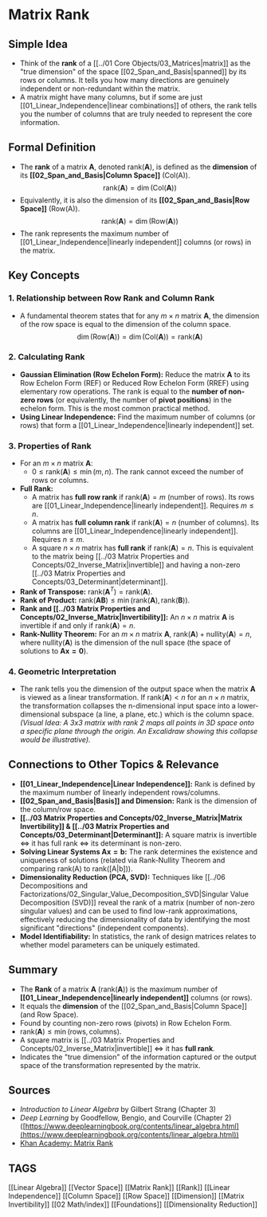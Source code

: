# Matrix Rank

## Simple Idea
*   Think of the **rank** of a [[../01 Core Objects/03_Matrices|matrix]] as the "true dimension" of the space [[02_Span_and_Basis|spanned]] by its rows or columns. It tells you how many directions are genuinely independent or non-redundant within the matrix.
*   A matrix might have many columns, but if some are just [[01_Linear_Independence|linear combinations]] of others, the rank tells you the number of columns that are truly needed to represent the core information.

## Formal Definition
*   The **rank** of a matrix $\mathbf{A}$, denoted $\text{rank}(\mathbf{A})$, is defined as the **dimension** of its **[[02_Span_and_Basis|Column Space]]** (Col(A)).
    $$ \text{rank}(\mathbf{A}) = \dim(\text{Col}(\mathbf{A})) $$
*   Equivalently, it is also the dimension of its **[[02_Span_and_Basis|Row Space]]** (Row(A)).
    $$ \text{rank}(\mathbf{A}) = \dim(\text{Row}(\mathbf{A})) $$
*   The rank represents the maximum number of [[01_Linear_Independence|linearly independent]] columns (or rows) in the matrix.

## Key Concepts

### 1. Relationship between Row Rank and Column Rank
*   A fundamental theorem states that for any $m \times n$ matrix $\mathbf{A}$, the dimension of the row space is equal to the dimension of the column space.
    $$ \dim(\text{Row}(\mathbf{A})) = \dim(\text{Col}(\mathbf{A})) = \text{rank}(\mathbf{A}) $$

### 2. Calculating Rank
*   **Gaussian Elimination (Row Echelon Form):** Reduce the matrix $\mathbf{A}$ to its Row Echelon Form (REF) or Reduced Row Echelon Form (RREF) using elementary row operations. The rank is equal to the **number of non-zero rows** (or equivalently, the number of **pivot positions**) in the echelon form. This is the most common practical method.
*   **Using Linear Independence:** Find the maximum number of columns (or rows) that form a [[01_Linear_Independence|linearly independent]] set.

### 3. Properties of Rank
*   For an $m \times n$ matrix $\mathbf{A}$:
    *   $0 \le \text{rank}(\mathbf{A}) \le \min(m, n)$. The rank cannot exceed the number of rows or columns.
*   **Full Rank:**
    *   A matrix has **full row rank** if $\text{rank}(\mathbf{A}) = m$ (number of rows). Its rows are [[01_Linear_Independence|linearly independent]]. Requires $m \le n$.
    *   A matrix has **full column rank** if $\text{rank}(\mathbf{A}) = n$ (number of columns). Its columns are [[01_Linear_Independence|linearly independent]]. Requires $n \le m$.
    *   A square $n \times n$ matrix has **full rank** if $\text{rank}(\mathbf{A}) = n$. This is equivalent to the matrix being [[../03 Matrix Properties and Concepts/02_Inverse_Matrix|invertible]] and having a non-zero [[../03 Matrix Properties and Concepts/03_Determinant|determinant]].
*   **Rank of Transpose:** $\text{rank}(\mathbf{A}^T) = \text{rank}(\mathbf{A})$.
*   **Rank of Product:** $\text{rank}(\mathbf{AB}) \le \min(\text{rank}(\mathbf{A}), \text{rank}(\mathbf{B}))$.
*   **Rank and [[../03 Matrix Properties and Concepts/02_Inverse_Matrix|Invertibility]]:** An $n \times n$ matrix $\mathbf{A}$ is invertible if and only if $\text{rank}(\mathbf{A}) = n$.
*   **Rank-Nullity Theorem:** For an $m \times n$ matrix $\mathbf{A}$, $\text{rank}(\mathbf{A}) + \text{nullity}(\mathbf{A}) = n$, where $\text{nullity}(\mathbf{A})$ is the dimension of the null space (the space of solutions to $\mathbf{Ax=0}$).

### 4. Geometric Interpretation
*   The rank tells you the dimension of the output space when the matrix $\mathbf{A}$ is viewed as a linear transformation. If $\text{rank}(\mathbf{A}) < n$ for an $n \times n$ matrix, the transformation collapses the n-dimensional input space into a lower-dimensional subspace (a line, a plane, etc.) which is the column space.
    *(Visual Idea: A 3x3 matrix with rank 2 maps all points in 3D space onto a specific plane through the origin. An Excalidraw showing this collapse would be illustrative).*

## Connections to Other Topics & Relevance
*   **[[01_Linear_Independence|Linear Independence]]:** Rank is defined by the maximum number of linearly independent rows/columns.
*   **[[02_Span_and_Basis|Basis]] and Dimension:** Rank is the dimension of the column/row space.
*   **[[../03 Matrix Properties and Concepts/02_Inverse_Matrix|Matrix Invertibility]] & [[../03 Matrix Properties and Concepts/03_Determinant|Determinant]]:** A square matrix is invertible $\iff$ it has full rank $\iff$ its determinant is non-zero.
*   **Solving Linear Systems $\mathbf{Ax=b}$:** The rank determines the existence and uniqueness of solutions (related via Rank-Nullity Theorem and comparing rank(A) to rank([A|b])).
*   **Dimensionality Reduction (PCA, SVD):** Techniques like [[../06 Decompositions and Factorizations/02_Singular_Value_Decomposition_SVD|Singular Value Decomposition (SVD)]] reveal the rank of a matrix (number of non-zero singular values) and can be used to find low-rank approximations, effectively reducing the dimensionality of data by identifying the most significant "directions" (independent components).
*   **Model Identifiability:** In statistics, the rank of design matrices relates to whether model parameters can be uniquely estimated.

## Summary
*   The **Rank** of a matrix $\mathbf{A}$ ($\text{rank}(\mathbf{A})$) is the maximum number of **[[01_Linear_Independence|linearly independent]]** columns (or rows).
*   It equals the **dimension** of the [[02_Span_and_Basis|Column Space]] (and Row Space).
*   Found by counting non-zero rows (pivots) in Row Echelon Form.
*   $\text{rank}(\mathbf{A}) \le \min(\text{rows}, \text{columns})$.
*   A square matrix is [[../03 Matrix Properties and Concepts/02_Inverse_Matrix|invertible]] $\iff$ it has **full rank**.
*   Indicates the "true dimension" of the information captured or the output space of the transformation represented by the matrix.

## Sources
*   *Introduction to Linear Algebra* by Gilbert Strang (Chapter 3)
*   *Deep Learning* by Goodfellow, Bengio, and Courville (Chapter 2) ([https://www.deeplearningbook.org/contents/linear_algebra.html](https://www.deeplearningbook.org/contents/linear_algebra.html))
*   [Khan Academy: Matrix Rank](https://www.khanacademy.org/math/linear-algebra/vectors-and-spaces/null-and-column-spaces/v/rank-of-a-matrix)

## TAGS
[[Linear Algebra]] [[Vector Space]] [[Matrix Rank]] [[Rank]] [[Linear Independence]] [[Column Space]] [[Row Space]] [[Dimension]] [[Matrix Invertibility]] [[02 Math/index]] [[Foundations]] [[Dimensionality Reduction]]